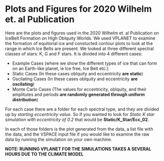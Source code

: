 # Plots and Figures for 2020 Wilhelm et. al Publication
Here are the plots and figures used in the 2020 Wilhelm et. al Publication on IceBelt Formation on High Oblquity Worlds. We used VPLANET to examine the formation of equitorial ice and constucted contour plots to look at the range in which Ice Belts are present. We looked at three different spectral classes of stars: K, G and F stars. 
It is divided into 4 different cases:
 - Example Cases (where we show the different types of ice that can form on an Earth-like planet, ie Ice free, Ice Belt etc.)
 - Static Cases (In these cases oblquity and eccentricity **are static**)
 - Oscilating Cases (In these cases oblquity and eccentricity  **are oscilating**)
 - Monte Carlo Cases (The values for eccentricity, oblquity, and their amplitutes and periods **are randomly generated through uniform distribution**)
 
 For each case there are a folder for each spectral type, and they are divided up by *starting eccentricity value*. So if you wanted to look for *Static K star simulation with eccentricity of 0.2* that would be **Static/K_Star/Ecc_02**.
 
 In each of those folders is the plot generated from the data, a list file with the data, and the VSPACE input file if you would like to examine the raw data by running the simulation on your own machine. 
 
 **NOTE: RUNNING VPLANET FOR THE SIMULATIONS TAKES A SEVERAL HOURS DUE TO THE CLIMATE MODEL**
 
 
 
